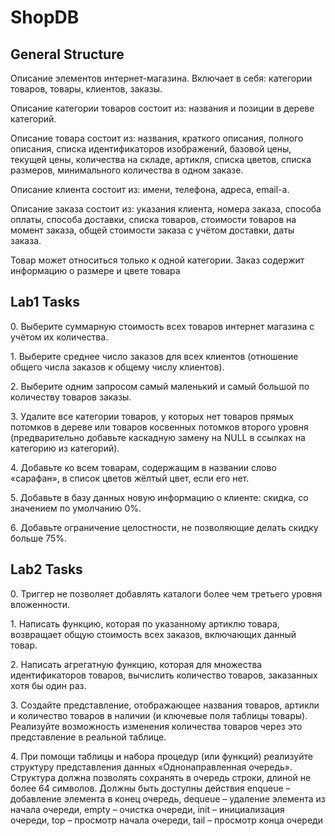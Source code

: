 # ShopDB
<h2>
General Structure
</h2>
<p>
Описание элементов интернет-магазина.
Включает в себя: категории товаров, товары, клиентов, заказы. 
</p>
<p>
Описание категории товаров состоит из: названия и позиции в дереве категорий. 
</p>
<p>
Описание товара состоит из: названия, краткого описания, полного описания, списка идентификаторов 
изображений, базовой цены, текущей цены, количества на складе, артикля, 
списка цветов, списка размеров, минимального количества в одном заказе. 
</p>
<p>
Описание клиента состоит из: имени, телефона, адреса, email-а.
</p>
<p>
Описание заказа состоит из: указания клиента, номера заказа, способа оплаты, способа 
доставки, списка товаров, стоимости товаров на момент заказа, общей 
стоимости заказа с учётом доставки, даты заказа.
</p>
<p>
Товар может относиться только к одной категории. Заказ содержит 
информацию о размере и цвете товара
</p>
<h2> Lab1 Tasks </h2>
<p> 0. Выберите суммарную стоимость всех товаров интернет магазина с 
учётом их количества. </p>
<p> 1. Выберите среднее число заказов для всех клиентов (отношение общего 
числа заказов к общему числу клиентов). </p>
<p> 2. Выберите одним запросом самый маленький и самый большой по 
количеству товаров заказы. </p>
<p> 3. Удалите все категории товаров, у которых нет товаров прямых потомков 
в дереве или товаров косвенных потомков второго уровня
(предварительно добавьте каскадную замену на NULL в ссылках на 
категорию из категорий). </p>
<p> 4. Добавьте ко всем товарам, содержащим в названии слово «сарафан», в 
список цветов жёлтый цвет, если его нет. </p>
<p> 5. Добавьте в базу данных новую информацию о клиенте: скидка, со 
значением по умолчанию 0%. </p>
<p> 6. Добавьте ограничение целостности, не позволяющие делать скидку 
больше 75%. </p>
<h2> Lab2 Tasks </h2>
<p> 0. Триггер не позволяет добавлять каталоги более чем третьего уровня 
вложенности. </p>
<p> 1. Написать функцию, которая по указанному артиклю товара, возвращает общую стоимость всех 
заказов, включающих данный товар.
<p> 2. Написать агрегатную функцию, которая для множества идентификаторов товаров, вычислить количество 
товаров, заказанных хотя бы один раз. </p>
<p> 3. Создайте представление, отображающее названия товаров, артикли и 
количество товаров в наличии (и ключевые поля таблицы товары). 
Реализуйте возможность изменения количества товаров через это 
представление в реальной таблице. </p>
<p> 4. При помощи таблицы и набора процедур (или функций) реализуйте 
структуру представления данных «Однонаправленная очередь». 
Структура должна позволять сохранять в очередь строки, длиной не 
более 64 символов. Должны быть доступны действия enqueue –
добавление элемента в конец очередь, dequeue – удаление элемента из 
начала очереди, empty – очистка очереди, init – инициализация 
очереди, top – просмотр начала очереди, tail – просмотр конца очереди </p>

